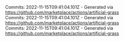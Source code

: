 Commits: 2022-11-15T09:41:04.101Z - Generated via https://github.com/marketplace/actions/artificial-grass
<br>
Commits: 2022-11-15T09:41:04.101Z - Generated via https://github.com/marketplace/actions/artificial-grass
<br>
Commits: 2022-11-15T09:41:04.101Z - Generated via https://github.com/marketplace/actions/artificial-grass
<br>
